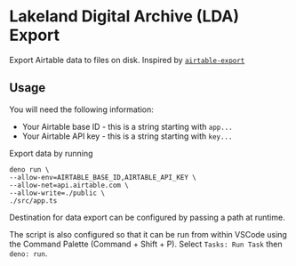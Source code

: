 # Lakeland Digital Archive (LDA) Export

Export Airtable data to files on disk. Inspired by [`airtable-export`](https://github.com/simonw/airtable-export)

## Usage
You will need the following information:

- Your Airtable base ID - this is a string starting with `app...`
- Your Airtable API key - this is a string starting with `key...`

Export data by running
```
deno run \ 
--allow-env=AIRTABLE_BASE_ID,AIRTABLE_API_KEY \
--allow-net=api.airtable.com \
--allow-write=./public \
./src/app.ts
```
Destination for data export can be configured by passing a path at runtime.

The script is also configured so that it can be run from within VSCode using the Command Palette (Command + Shift + P). Select `Tasks: Run Task` then `deno: run`.